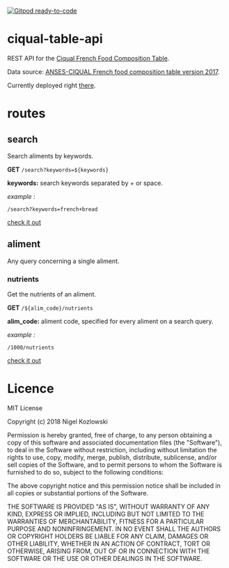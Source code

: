[![Gitpod ready-to-code](https://img.shields.io/badge/Gitpod-ready--to--code-blue?logo=gitpod)](https://gitpod.io/#https://github.com/kozlown/ciqual-table-api)

# ciqual-table-api
REST API for the [Ciqual French Food Composition Table](https://ciqual.anses.fr/).

Data source: [ANSES-CIQUAL French food composition table version 2017](https://ciqual.anses.fr/cms/sites/default/files/inline-files/TableCiqual2017_XML_2017%2011%2021.zip).

Currently deployed right [there](http://www.kozlown.me:3001).

# routes

## search

Search aliments by keywords.

**GET** `/search?keywords=${keywords}`

**keywords:** search keywords separated by + or space.

*example :*

`/search?keywords=french+bread`

[check it out](http://www.kozlown.me:3001/search?keywords=french+bread)


## aliment

Any query concerning a single aliment.

### nutrients

Get the nutrients of an aliment.

**GET** `/${alim_code}/nutrients`

**alim_code:** aliment code, specified for every aliment on a search query.

*example :*

`/1000/nutrients`

[check it out](http://www.kozlown.me:3001/1000/nutrients)

# Licence

MIT License

Copyright (c) 2018 Nigel Kozlowski

Permission is hereby granted, free of charge, to any person obtaining a copy
of this software and associated documentation files (the "Software"), to deal
in the Software without restriction, including without limitation the rights
to use, copy, modify, merge, publish, distribute, sublicense, and/or sell
copies of the Software, and to permit persons to whom the Software is
furnished to do so, subject to the following conditions:

The above copyright notice and this permission notice shall be included in all
copies or substantial portions of the Software.

THE SOFTWARE IS PROVIDED "AS IS", WITHOUT WARRANTY OF ANY KIND, EXPRESS OR
IMPLIED, INCLUDING BUT NOT LIMITED TO THE WARRANTIES OF MERCHANTABILITY,
FITNESS FOR A PARTICULAR PURPOSE AND NONINFRINGEMENT. IN NO EVENT SHALL THE
AUTHORS OR COPYRIGHT HOLDERS BE LIABLE FOR ANY CLAIM, DAMAGES OR OTHER
LIABILITY, WHETHER IN AN ACTION OF CONTRACT, TORT OR OTHERWISE, ARISING FROM,
OUT OF OR IN CONNECTION WITH THE SOFTWARE OR THE USE OR OTHER DEALINGS IN THE
SOFTWARE.

